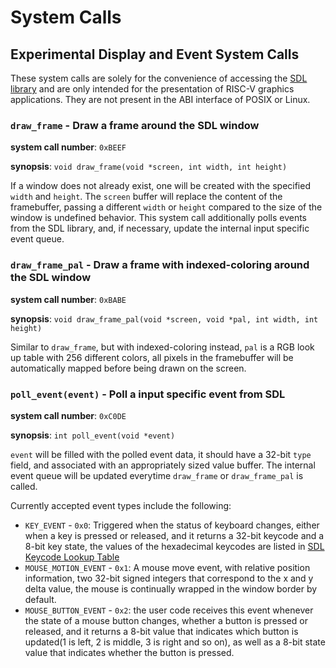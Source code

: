 # System Calls

## Experimental Display and Event System Calls

These system calls are solely for the convenience of accessing the [SDL library](https://www.libsdl.org/) and are only intended for the presentation of RISC-V graphics applications. They are not present in the ABI interface of POSIX or Linux.

### `draw_frame` - Draw a frame around the SDL window

**system call number**: `0xBEEF`

**synopsis**: `void draw_frame(void *screen, int width, int height)`

If a window does not already exist, one will be created with the specified `width` and `height`. The `screen` buffer will replace the content of the framebuffer, passing a different `width` or `height` compared to the size of the window is undefined behavior. This system call additionally polls events from the SDL library, and, if necessary, update the internal input specific event queue.

### `draw_frame_pal` - Draw a frame with indexed-coloring around the SDL window 

**system call number**: `0xBABE`

**synopsis**: `void draw_frame_pal(void *screen, void *pal, int width, int height)`

Similar to `draw_frame`, but with indexed-coloring instead, `pal` is a RGB look up table with 256 different colors, all pixels in the framebuffer will be automatically mapped before being drawn on the screen.

### `poll_event(event)` - Poll a input specific event from SDL

**system call number**: `0xC0DE`

**synopsis**: `int poll_event(void *event)`

`event` will be filled with the polled event data, it should have a 32-bit `type` field, and associated with an appropriately sized value buffer. The internal event queue will be updated everytime `draw_frame` or `draw_frame_pal` is called.

Currently accepted event types include the following:
* `KEY_EVENT` - `0x0`: Triggered when the status of keyboard changes, either when a key is pressed or released, and it returns a 32-bit keycode and a 8-bit key state, the values of the hexadecimal keycodes are listed in [SDL Keycode Lookup Table](https://wiki.libsdl.org/SDLKeycodeLookup)
* `MOUSE_MOTION_EVENT` - `0x1`: A mouse move event, with relative position information, two 32-bit signed integers that correspond to the x and y delta value, the mouse is continually wrapped in the window border by default.
* `MOUSE_BUTTON_EVENT` - `0x2`: the user code receives this event whenever the state of a mouse button changes, whether a button is pressed or released, and it returns a 8-bit value that indicates which button is updated(1 is left, 2 is middle, 3 is right and so on), as well as a 8-bit state value that indicates whether the button is pressed. 